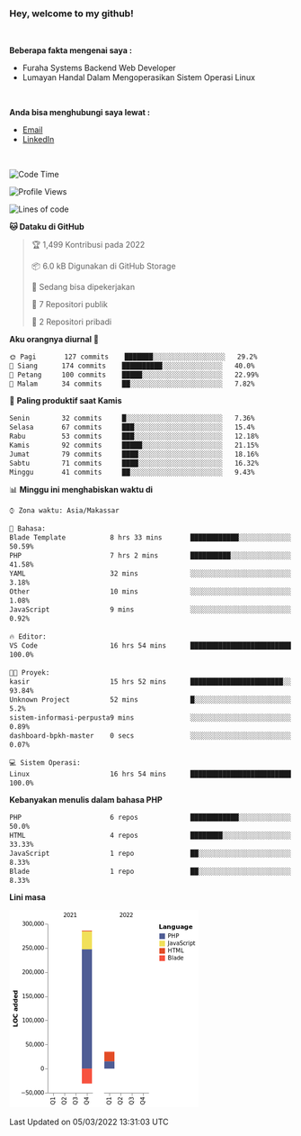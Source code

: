 <h3>Hey, welcome to my github!</h3>

<br>

<p><strong>Beberapa fakta mengenai saya :</strong></p>

<ul>
  <li>Furaha Systems Backend Web Developer</li>
  <li>Lumayan Handal Dalam Mengoperasikan Sistem Operasi Linux</li>
</ul>

<br>

<p><strong>Anda bisa menghubungi saya lewat :</strong></p>

<ul>
  <li><a href="mailto:renaldiapriyanto419@gmail.com">Email</a></li>
  <li><a href="https://www.linkedin.com/in/renaldi-kadang-314314206/">LinkedIn</a></li>
</ul>

<br>

<!--START_SECTION:waka-->
![Code Time](http://img.shields.io/badge/Code%20Time-34%20hrs%2024%20mins-blue)

![Profile Views](http://img.shields.io/badge/Profil%20dilihat-17-blue)

![Lines of code](https://img.shields.io/badge/Sejak%20Hello%20World%20aku%20telah%20menulis-291%20Thousand%20baris%20kode-blue)

**🐱 Dataku di GitHub** 

> 🏆 1,499 Kontribusi pada 2022
 > 
> 📦 6.0 kB Digunakan di GitHub Storage 
 > 
> 💼 Sedang bisa dipekerjakan
 > 
> 📜 7 Repositori publik 
 > 
> 🔑 2 Repositori pribadi  
 > 
**Aku orangnya diurnal 🐤** 

```text
🌞 Pagi       127 commits    ███████░░░░░░░░░░░░░░░░░░   29.2% 
🌆 Siang      174 commits    ██████████░░░░░░░░░░░░░░░   40.0% 
🌃 Petang     100 commits    █████░░░░░░░░░░░░░░░░░░░░   22.99% 
🌙 Malam      34 commits     ██░░░░░░░░░░░░░░░░░░░░░░░   7.82%

```
📅 **Paling produktif saat Kamis** 

```text
Senin        32 commits     █░░░░░░░░░░░░░░░░░░░░░░░░   7.36% 
Selasa       67 commits     ███░░░░░░░░░░░░░░░░░░░░░░   15.4% 
Rabu         53 commits     ███░░░░░░░░░░░░░░░░░░░░░░   12.18% 
Kamis        92 commits     █████░░░░░░░░░░░░░░░░░░░░   21.15% 
Jumat        79 commits     ████░░░░░░░░░░░░░░░░░░░░░   18.16% 
Sabtu        71 commits     ████░░░░░░░░░░░░░░░░░░░░░   16.32% 
Minggu       41 commits     ██░░░░░░░░░░░░░░░░░░░░░░░   9.43%

```


📊 **Minggu ini menghabiskan waktu di** 

```text
⌚︎ Zona waktu: Asia/Makassar

💬 Bahasa: 
Blade Template           8 hrs 33 mins       ████████████░░░░░░░░░░░░░   50.59% 
PHP                      7 hrs 2 mins        ██████████░░░░░░░░░░░░░░░   41.58% 
YAML                     32 mins             ░░░░░░░░░░░░░░░░░░░░░░░░░   3.18% 
Other                    10 mins             ░░░░░░░░░░░░░░░░░░░░░░░░░   1.08% 
JavaScript               9 mins              ░░░░░░░░░░░░░░░░░░░░░░░░░   0.92%

🔥 Editor: 
VS Code                  16 hrs 54 mins      █████████████████████████   100.0%

🐱‍💻 Proyek: 
kasir                    15 hrs 52 mins      ███████████████████████░░   93.84% 
Unknown Project          52 mins             █░░░░░░░░░░░░░░░░░░░░░░░░   5.2% 
sistem-informasi-perpusta9 mins              ░░░░░░░░░░░░░░░░░░░░░░░░░   0.89% 
dashboard-bpkh-master    0 secs              ░░░░░░░░░░░░░░░░░░░░░░░░░   0.07%

💻 Sistem Operasi: 
Linux                    16 hrs 54 mins      █████████████████████████   100.0%

```

**Kebanyakan menulis dalam bahasa PHP** 

```text
PHP                      6 repos             ████████████░░░░░░░░░░░░░   50.0% 
HTML                     4 repos             ████████░░░░░░░░░░░░░░░░░   33.33% 
JavaScript               1 repo              ██░░░░░░░░░░░░░░░░░░░░░░░   8.33% 
Blade                    1 repo              ██░░░░░░░░░░░░░░░░░░░░░░░   8.33%

```


**Lini masa**

![Chart not found](https://raw.githubusercontent.com/Sylent-Sys/Sylent-Sys/main/charts/bar_graph.png) 


 Last Updated on 05/03/2022 13:31:03 UTC
<!--END_SECTION:waka-->
